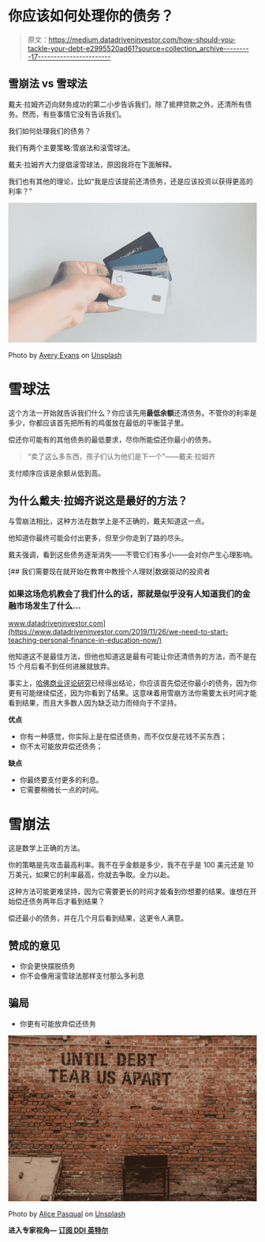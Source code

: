 # 你应该如何处理你的债务？

> 原文：<https://medium.datadriveninvestor.com/how-should-you-tackle-your-debt-e2995520ad61?source=collection_archive---------17----------------------->

## 雪崩法 vs 雪球法

戴夫·拉姆齐迈向财务成功的第二小步告诉我们，除了抵押贷款之外，还清所有债务。然而，有些事情它没有告诉我们。

我们如何处理我们的债务？

我们有两个主要策略:雪崩法和滚雪球法。

戴夫·拉姆齐大力提倡滚雪球法，原因我将在下面解释。

我们也有其他的理论，比如“我是应该提前还清债务，还是应该投资以获得更高的利率？”

![](img/bdcca10b7c0f658cfa666c91a7529156.png)

Photo by [Avery Evans](https://unsplash.com/@averye457?utm_source=unsplash&utm_medium=referral&utm_content=creditCopyText) on [Unsplash](https://unsplash.com/s/photos/debt?utm_source=unsplash&utm_medium=referral&utm_content=creditCopyText)

# 雪球法

这个方法一开始就告诉我们什么？你应该先用**最低余额**还清债务。不管你的利率是多少，你都应该首先把所有的鸡蛋放在最低的平衡篮子里。

偿还你可能有的其他债务的最低要求，尽你所能偿还你最小的债务。

> “卖了这么多东西，孩子们认为他们是下一个”——戴夫·拉姆齐

支付顺序应该是余额从低到高。

## 为什么戴夫·拉姆齐说这是最好的方法？

与雪崩法相比，这种方法在数学上是不正确的，戴夫知道这一点。

他知道你最终可能会付出更多，但至少你走到了路的尽头。

戴夫强调，看到这些债务逐渐消失——不管它们有多小——会对你产生心理影响。

[](https://www.datadriveninvestor.com/2019/11/26/we-need-to-start-teaching-personal-finance-in-education-now/) [## 我们需要现在就开始在教育中教授个人理财|数据驱动的投资者

### 如果这场危机教会了我们什么的话，那就是似乎没有人知道我们的金融市场发生了什么…

www.datadriveninvestor.com](https://www.datadriveninvestor.com/2019/11/26/we-need-to-start-teaching-personal-finance-in-education-now/) 

他知道这不是最佳方法，但他也知道这是最有可能让你还清债务的方法，而不是在 15 个月后看不到任何进展就放弃。

事实上，[哈佛商业评论研究](https://hbr.org/2016/12/research-the-best-strategy-for-paying-off-credit-card-debt)已经得出结论，你应该首先偿还你最小的债务，因为你更有可能继续偿还，因为你看到了结果。这意味着用雪崩方法你需要太长时间才能看到结果，而且大多数人因为缺乏动力而倾向于不坚持。

**优点**

*   你有一种感觉，你实际上是在偿还债务，而不仅仅是花钱不买东西；
*   你不太可能放弃偿还债务；

**缺点**

*   你最终要支付更多的利息。
*   它需要稍微长一点的时间。

# 雪崩法

这是数学上正确的方法。

你的策略是先攻击最高利率。我不在乎金额是多少，我不在乎是 100 美元还是 10 万美元，如果它的利率最高，你就去争取。全力以赴。

这种方法可能更难坚持，因为它需要更长的时间才能看到你想要的结果。谁想在开始偿还债务两年后才看到结果？

偿还最小的债务，并在几个月后看到结果，这更令人满意。

## 赞成的意见

*   你会更快摆脱债务
*   你不会像用滚雪球法那样支付那么多利息

## 骗局

*   你更有可能放弃偿还债务

![](img/587e8fc8398d0252abb19a4e49b9c6d6.png)

Photo by [Alice Pasqual](https://unsplash.com/@stri_khedonia?utm_source=unsplash&utm_medium=referral&utm_content=creditCopyText) on [Unsplash](https://unsplash.com/s/photos/debt?utm_source=unsplash&utm_medium=referral&utm_content=creditCopyText)

**进入专家视角—** [**订阅 DDI 英特尔**](https://datadriveninvestor.com/ddi-intel)